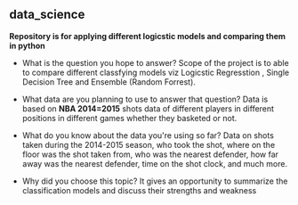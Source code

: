 ## data_science
**Repository is for applying different logicstic models and comparing them in python**

* What is the question you hope to answer?
	Scope of the project is to able to compare different classfying models viz Logicstic Regresstion , Single Decision Tree and Ensemble (Random Forrest).

*  What data are you planning to use to answer that question?
	Data is based on **NBA 2014=2015** shots data of different players in different positions in different games whether they basketed or not.
	
* What do you know about the data you're using so far?
	Data on shots taken during the 2014-2015 season, who took the shot, where on the floor was the shot taken from, who was the nearest defender, how far away was the nearest defender, time on the shot clock, and much more.
	
* Why did you choose this topic?
	It gives an opportunity to summarize the classification models and discuss their strengths and weakness
	
